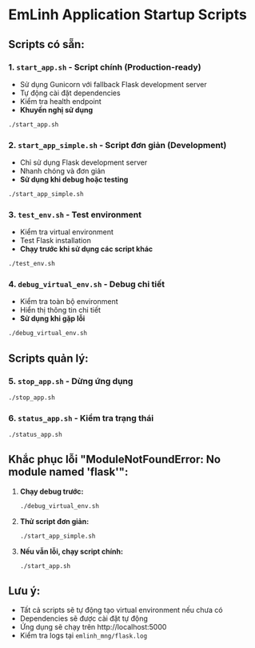 # EmLinh Application Startup Scripts

## Scripts có sẵn:

### 1. `start_app.sh` - Script chính (Production-ready)
- Sử dụng Gunicorn với fallback Flask development server
- Tự động cài đặt dependencies
- Kiểm tra health endpoint
- **Khuyến nghị sử dụng**

```bash
./start_app.sh
```

### 2. `start_app_simple.sh` - Script đơn giản (Development)
- Chỉ sử dụng Flask development server
- Nhanh chóng và đơn giản
- **Sử dụng khi debug hoặc testing**

```bash
./start_app_simple.sh
```

### 3. `test_env.sh` - Test environment
- Kiểm tra virtual environment
- Test Flask installation
- **Chạy trước khi sử dụng các script khác**

```bash
./test_env.sh
```

### 4. `debug_virtual_env.sh` - Debug chi tiết
- Kiểm tra toàn bộ environment
- Hiển thị thông tin chi tiết
- **Sử dụng khi gặp lỗi**

```bash
./debug_virtual_env.sh
```

## Scripts quản lý:

### 5. `stop_app.sh` - Dừng ứng dụng
```bash
./stop_app.sh
```

### 6. `status_app.sh` - Kiểm tra trạng thái
```bash
./status_app.sh
```

## Khắc phục lỗi "ModuleNotFoundError: No module named 'flask'":

1. **Chạy debug trước:**
   ```bash
   ./debug_virtual_env.sh
   ```

2. **Thử script đơn giản:**
   ```bash
   ./start_app_simple.sh
   ```

3. **Nếu vẫn lỗi, chạy script chính:**
   ```bash
   ./start_app.sh
   ```

## Lưu ý:
- Tất cả scripts sẽ tự động tạo virtual environment nếu chưa có
- Dependencies sẽ được cài đặt tự động
- Ứng dụng sẽ chạy trên http://localhost:5000
- Kiểm tra logs tại `emlinh_mng/flask.log` 